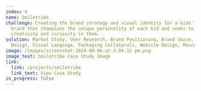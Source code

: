 ```yaml
---
index: 4
name: Smiletribe
challenge: Creating the brand strategy and visual identity for a kids' clothing
  brand that champions the unique personality of each kid and seeks to encourage
  creativity and curiosity in them.
solution: Market Study, User Research, Brand Positioning, Brand Voice, Logo
  Design, Visual Language, Packaging Collaterals, Website Design, Mascot Design
image: /images/screenshot-2024-08-06-at-3.04.12 pm.png
image_text: Smiletribe Case Study Image
link:
  link: /projects/smiletribe
  link_text: View Case Study
in_progress: false
---
```

